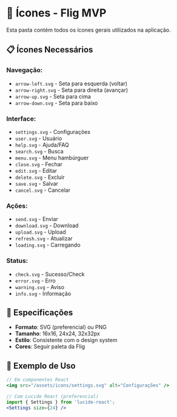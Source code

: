 # 🎯 Ícones - Flig MVP

Esta pasta contém todos os ícones gerais utilizados na aplicação.

## 📋 Ícones Necessários

### Navegação:
- `arrow-left.svg` - Seta para esquerda (voltar)
- `arrow-right.svg` - Seta para direita (avançar)
- `arrow-up.svg` - Seta para cima
- `arrow-down.svg` - Seta para baixo

### Interface:
- `settings.svg` - Configurações
- `user.svg` - Usuário
- `help.svg` - Ajuda/FAQ
- `search.svg` - Busca
- `menu.svg` - Menu hambúrguer
- `close.svg` - Fechar
- `edit.svg` - Editar
- `delete.svg` - Excluir
- `save.svg` - Salvar
- `cancel.svg` - Cancelar

### Ações:
- `send.svg` - Enviar
- `download.svg` - Download
- `upload.svg` - Upload
- `refresh.svg` - Atualizar
- `loading.svg` - Carregando

### Status:
- `check.svg` - Sucesso/Check
- `error.svg` - Erro
- `warning.svg` - Aviso
- `info.svg` - Informação

## 🎨 Especificações

- **Formato**: SVG (preferencial) ou PNG
- **Tamanho**: 16x16, 24x24, 32x32px
- **Estilo**: Consistente com o design system
- **Cores**: Seguir paleta da Flig

## 📝 Exemplo de Uso

```jsx
// Em componentes React
<img src="/assets/icons/settings.svg" alt="Configurações" />

// Com Lucide React (preferencial)
import { Settings } from 'lucide-react';
<Settings size={24} />
```
